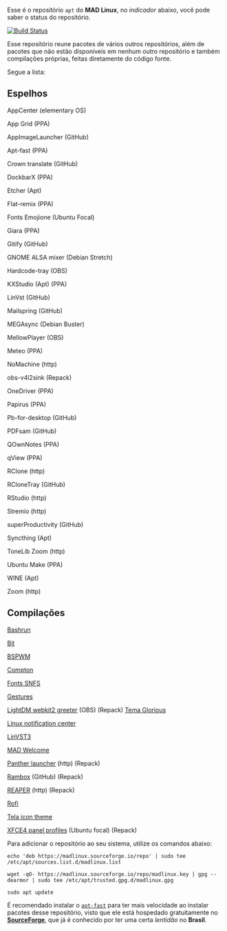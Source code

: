 Esse é o repositório `apt` do **MAD Linux**, no _indicador_ abaixo, você pode saber o status do repositório.

[![Build Status](https://img.shields.io/endpoint.svg?url=https%3A%2F%2Factions-badge.atrox.dev%2Fmyawesomedistro%2Fmadrepo%2Fbadge&style=for-the-badge&label=MAD%20Repo)](https://actions-badge.atrox.dev/myawesomedistro/madrepo/goto)

Esse repositório reune pacotes de vários outros repositórios, além de pacotes que não estão disponíveis em nenhum outro repositório e também compilações próprias, feitas diretamente do código fonte.

Segue a lista:
## Espelhos

AppCenter (elementary OS)

App Grid (PPA)

AppImageLauncher (GitHub)

Apt-fast (PPA)

Crown translate (GitHub)

DockbarX (PPA)

Etcher (Apt)

Flat-remix (PPA)

Fonts Emojione (Ubuntu Focal)

Giara (PPA)

Gitify (GitHub)

GNOME ALSA mixer (Debian Stretch)

Hardcode-tray (OBS)

KXStudio (Apt) (PPA)

LinVst (GitHub)

Mailspring (GitHub)

MEGAsync (Debian Buster)

MellowPlayer (OBS)

Meteo (PPA)

NoMachine (http)

obs-v4l2sink (Repack)

OneDriver (PPA)

Papirus (PPA)

Pb-for-desktop (GitHub)

PDFsam (GitHub)

QOwnNotes (PPA)

qView (PPA)

RClone (http)

RCloneTray (GitHub)

RStudio (http)

Stremio (http)

superProductivity (GitHub)

Syncthing (Apt)

ToneLib Zoom (http)

Ubuntu Make (PPA)

WINE (Apt)

Zoom (http)

## Compilações

[Bashrun](https://gitlab.com/myawesomedistro/bashrun)

[Bit](https://github.com/chriswalz/bit)

[BSPWM](https://github.com/j-james/bspwm-rounded-corners)

[Compton](https://github.com/tryone144/compton)

[Fonts SNFS](https://github.com/supermarin/YosemiteSanFranciscoFont)

[Gestures](https://github.com/bulletmark/libinput-gestures)

[LightDM webkit2 greeter](https://github.com/Antergos/web-greeter/issues/) (OBS) (Repack) [Tema Glorious](https://github.com/manilarome/lightdm-webkit2-theme-glorious)

[Linux notification center](https://github.com/phuhl/linux_notification_center)

[LinVST3](https://github.com/osxmidi/LinVst3)

[MAD Welcome](https://gitlab.com/myawesomedistro/madwelcome)

[Panther launcher](https://gitlab.com/rastersoft/panther_launcher) (http) (Repack)

[Rambox](https://github.com/ramboxapp/community-edition) (GitHub) (Repack)

[REAPER](https://reaper.fm) (http) (Repack)

[Rofi](https://github.com/davatorium/rofi)

[Tela icon theme](https://github.com/vinceliuice/Tela-icon-theme)

[XFCE4 panel profiles](https://docs.xfce.org/apps/xfce4-panel-profiles/start) (Ubuntu focal) (Repack)

Para adicionar o repositório ao seu sistema, utilize os comandos abaixo:
```
echo 'deb https://madlinux.sourceforge.io/repo' | sudo tee /etc/apt/sources.list.d/madlinux.list
```
```
wget -qO- https://madlinux.sourceforge.io/repo/madlinux.key | gpg --dearmor | sudo tee /etc/apt/trusted.gpg.d/madlinux.gpg
```
```
sudo apt update
```

É recomendado instalar o [`apt-fast`](https://github.com/ilikenwf/apt-fast) para ter mais velocidade ao instalar pacotes desse repositório, visto que ele está hospedado gratuitamente no [**SourceForge**](https://sourceforge.net), que já é conhecido por ter uma certa _lentidão_ no **Brasil**.
